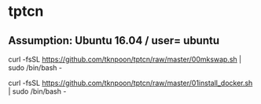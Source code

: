 # tptcn
## Assumption: Ubuntu 16.04 / user= ubuntu

curl -fsSL https://github.com/tknpoon/tptcn/raw/master/00mkswap.sh | sudo /bin/bash -

curl -fsSL https://github.com/tknpoon/tptcn/raw/master/01install_docker.sh | sudo /bin/bash -
